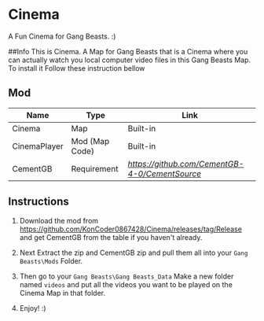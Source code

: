 # Cinema
A Fun Cinema for Gang Beasts. :)

##Info
This is Cinema. A Map for Gang Beasts that is a Cinema where you can actually watch you local computer video files in this Gang Beasts Map. To install it Follow these instruction bellow

## Mod

| Name         | Type           | Link                                           |
|--------------|----------------|------------------------------------------------|
| Cinema       | Map            | Built-in                                       |
| CinemaPlayer | Mod (Map Code) | Built-in                                       |
| CementGB     | Requirement    | _https://github.com/CementGB-4-0/CementSource_ |

## Instructions
1. Download the mod from https://github.com/KonCoder0867428/Cinema/releases/tag/Release and get CementGB from the table if you haven't already.

2. Next Extract the zip and CementGB zip and pull them all into your ```Gang Beasts\Mods``` Folder.

3. Then go to your ```Gang Beasts\Gang Beasts_Data``` Make a new folder named ```videos``` and put all the videos you want to be played on the Cinema Map in that folder.

4. Enjoy! :)
